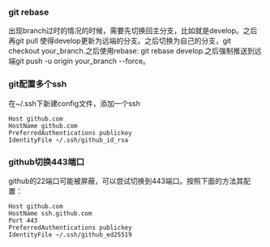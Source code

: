 ### git rebase
出现branch过时的情况的时候，需要先切换回主分支，比如就是develop。之后再git pull 使得develop更新为远端的分支。之后切换为自己的分支，git checkout your_branch.之后使用rebase:  git rebase develop.之后强制推送到远端git push -u origin your_branch --force。

### git配置多个ssh
在~/.ssh下新建config文件，添加一个ssh
```shell
Host github.com
HostName github.com
PreferredAuthentications publickey
IdentityFile ~/.ssh/github_id_rsa
```

### github切换443端口
github的22端口可能被屏蔽，可以尝试切换到443端口。按照下面的方法其配置：
```shell
Host github.com
HostName ssh.github.com
Port 443
PreferredAuthentications publickey
IdentityFile ~/.ssh/github_ed25519
```

